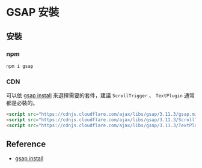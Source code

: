 # GSAP 安裝


## 安裝

### npm
```bash
npm i gsap
```

### CDN
可以依 [gsap install](https://greensock.com/docs/v3/Installation) 來選擇需要的套件，建議 `ScrollTrigger` 、 `TextPlugin` 通常都是必裝的。

```html
<script src="https://cdnjs.cloudflare.com/ajax/libs/gsap/3.11.3/gsap.min.js"></script>
<script src="https://cdnjs.cloudflare.com/ajax/libs/gsap/3.11.3/ScrollTrigger.min.js"></script>
<script src="https://cdnjs.cloudflare.com/ajax/libs/gsap/3.11.3/TextPlugin.min.js"></script>
```

## Reference

- [gsap install](https://greensock.com/docs/v3/Installation)